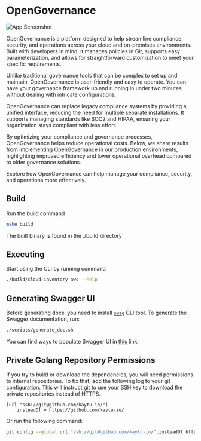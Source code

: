# OpenGovernance

![App Screenshot](https://raw.githubusercontent.com/kaytu-io/open-governance/b714c9bce4bd59e8bc4305007f88d856aeb360fe/screenshots/app%20-%20screenshot%202.png)

OpenGovernance is a platform designed to help streamline compliance, security, and operations across your cloud and on-premises environments. Built with developers in mind, it manages policies in Git, supports easy parameterization, and allows for straightforward customization to meet your specific requirements.

Unlike traditional governance tools that can be complex to set up and maintain, OpenGovernance is user-friendly and easy to operate. You can have your governance framework up and running in under two minutes without dealing with intricate configurations.

OpenGovernance can replace legacy compliance systems by providing a unified interface, reducing the need for multiple separate installations. It supports managing standards like SOC2 and HIPAA, ensuring your organization stays compliant with less effort.

By optimizing your compliance and governance processes, OpenGovernance helps reduce operational costs. Below, we share results from implementing OpenGovernance in our production environments, highlighting improved efficiency and lower operational overhead compared to older governance solutions.

Explore how OpenGovernance can help manage your compliance, security, and operations more effectively.




## Build

Run the build command

```bash
make build
```

The built binary is found in the ./build directory

## Executing

Start using the CLI by running command

```bash
./build/cloud-inventory aws --help
```

## Generating Swagger UI

Before generating docs, you need to install [`swag`](https://github.com/swaggo/echo-swagger#start-using-it) CLI tool.
To generate the Swagger documentation, run:

```bash
./scripts/generate_doc.sh
```

You can find ways to populate Swagger UI in [this](https://github.com/swaggo/swag#general-api-info) link.

## Private Golang Repository Permissions

If you try to build or download the dependencies, you will need permissions to internal repositories. To fix that, add the following log to your git configuration. This will instruct git to use your SSH key to download the private repositories instead of HTTPS.

```ssh
[url "ssh://git@github.com/kaytu-io/"]
    insteadOf = https://github.com/kaytu-io/
```

Or run the following command:

```bash
git config --global url."ssh://git@github.com/kaytu-io/".insteadOf https://github.com/kaytu-io/
```
